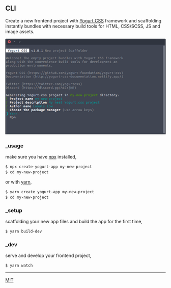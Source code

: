## CLI

Create a new frontend project with [Yogurt CSS](https://github.com/yogurt-foundation/yogurt-css) framework and scaffolding instantly bundles with necessary build tools for HTML, CSS/SCSS, JS and image assets.

<p align="center">
  <img src="assets/screenshot_01.png" height="auto" width="auto">
</p>

### _usage

make sure you have [npx](https://www.npmjs.com/package/npx) installed,

```bash
$ npx create-yogurt-app my-new-project
$ cd my-new-project
```

or with [yarn](https://yarnpkg.com/en/),

```bash
$ yarn create yogurt-app my-new-project
$ cd my-new-project
```

### _setup

scaffolding your new app files and build the app for the first time,

```bash
$ yarn build-dev
```

### _dev

serve and develop your frontend project,

```bash
$ yarn watch
```

---

[MIT](https://github.com/yogurt-foundation/create-yogurt-app/blob/master/LICENSE)
